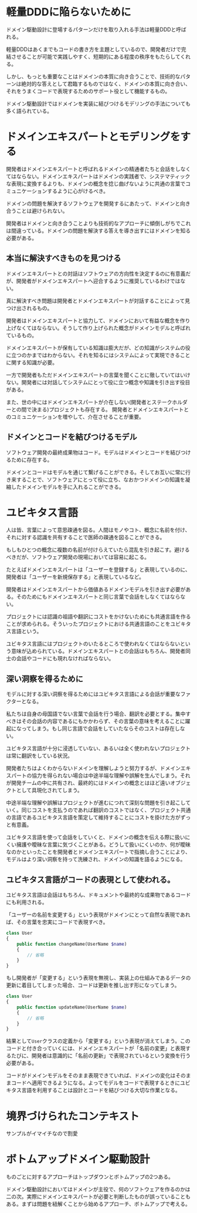 # 軽量DDDに陥らないために
ドメイン駆動設計に登場するパターンだけを取り入れる手法は軽量DDDと呼ばれる。

軽量DDDはあくまでもコードの書き方を主題としているので、開発者だけで完結させることが可能で実践しやすく、短期的にある程度の秩序をもたらしてくれる。

しかし、もっとも重要なことはドメインの本質に向き合うことで、技術的なパターンは絶対的な答えとして君臨するものではなく、ドメインの本質に向き合い、それをうまくコードで表現するためのサポート役として機能するもの。

ドメイン駆動設計ではドメインを実装に結びつけるモデリングの手法についても多く語られている。

# ドメインエキスパートとモデリングをする
開発者はドメインエキスパートと呼ばれるドメインの精通者たちと会話をしなくてはならない。ドメインエキスパートはドメインの実践者で、システマティックな表現に変換するよりも、ドメインの概念を捻じ曲げないように共通の言葉でコミュニケーションするように心がけるべき。

ドメインの問題を解決するソフトウェアを開発するにあたって、ドメインと向き合うことは避けられない。

開発者はドメインと向き合うことよりも技術的なアプローチに傾倒しがちでこれは間違っている。ドメインの問題を解決する答えを導き出すにはドメインを知る必要がある。

## 本当に解決すべきものを見つける
ドメインエキスパートとの対話はソフトウェアの方向性を決定するのに有意義だが、開発者がドメインエキスパートへ迎合するように推奨しているわけではない。

真に解決すべき問題は開発者とドメインエキスパートが対話することによって見つけ出されるもの。

開発者はドメインエキスパートと協力して、ドメインにおいて有益な概念を作り上げなくてはならない。そうして作り上げられた概念がドメインモデルと呼ばれているもの。

ドメインエキスパートが保有している知識は膨大だが、どの知識がシステムの役に立つのかまではわからない。それを知るにはシステムによって実現できることに関する知識が必要。

一方で開発者もただドメインエキスパートの言葉を聞くことに徹していてはいけない。開発者には対話してシステムにとって役に立つ概念や知識を引き出す役目がある。

また、世の中にはドメインエキスパートが介在しない(開発者とステークホルダーとの間で決まる)プロジェクトも存在する。 開発者とドメインエキスパートとのコミュニケーションを増やして、介在させることが重要。

## ドメインとコードを結びつけるモデル

ソフトウェア開発の最終成果物はコード。モデルはドメインとコードを結びつけるために存在する。

ドメインとコードはモデルを通じて繋げることができる。そしてお互いに常に行き来することで、ソフトウェアにとって役に立ち、なおかつドメインの知識を凝縮したドメインモデルを手に入れることができる。

# ユビキタス言語

人は皆、言葉によって意思疎通を図る。人間はモノやコト、概念に名前を付け、それに対する認識を共有することで医師の疎通を図ることができる。

もしもひとつの概念に複数の名前が付けらえていたら混乱を引き起こす。避けるべきだが、ソフトウェア開発の現場においては容易に起こる。

たとえばドメインエキスパートは「ユーザーを登録する」と表現しているのに、開発者は「ユーザーを新規保存する」と表現しているなど。

開発者はドメインエキスパートから価値あるドメインモデルを引き出す必要がある。そのためにもドメインエキスパートと同じ言葉で会話をしなくてはならない。

プロジェクトには認識の祖語や翻訳にコストをかけないためにも共通言語を作ることが求められる。そういったプロジェクトにおける共通言語のことをユビキタス言語という。

ユビキタス言語にはプロジェクトのいたるところで使われなくてはならないという意味が込められている。ドメインエキスパートとの会話はもちろん、開発者同士の会話やコードにも現れなければならない。

## 深い洞察を得るために

モデルに対する深い洞察を得るためにはユビキタス言語による会話が重要なファクターとなる。

私たちは自身の母国語でない言葉で会話を行う場合、翻訳を必要とする。集中すべきはその会話の内容であるにもかかわらず、その言葉の意味を考えることに躍起になってしまう。もし同じ言語で会話をしていたならそのコストは存在しない。

ユビキタス言語が十分に浸透していない、あるいは全く使われないプロジェクトは常に翻訳をしている状況。

開発者たちはよくわからないドメインを理解しようと努力するが、ドメインエキスパートの協力を得られない場合は中途半端な理解や誤解を生んでしまう。それが開発チームの中に共有され、最終的にはドメインの概念とはほど遠いオブジェクトとして具現化されてしまう。

中途半端な理解や誤解はプロジェクトが進むにつれて深刻な問題を引き起こしていく。同じコストを支払うのであれば翻訳のコストではなく、プロジェクト共通の言語であるユビキタス言語を策定して維持することにコストを掛けた方がずっと有意義。

ユビキタス言語を使って会話をしていくと、ドメインの概念を伝える際に扱いにくい擁護や曖昧な言葉に気づくことがある。どうして扱いにくいのか、何が曖昧なのかといったことを開発者とドメインエキスパートで指摘し合うことにより、モデルはより深い洞察を持って洗練され、ドメインの知識を語るようになる。

## ユビキタス言語がコードの表現として使われる。

ユビキタス言語は会話はもちろん、ドキュメントや最終的な成果物であるコードにも利用される。

「ユーザーの名前を変更する」という表現がドメインにとって自然な表現であれば、その言葉を忠実にコードで表現すべき。

```php
class User
{
    public function changeName(UserName $name)
    {
        // 省略
    }
}
```

もし開発者が「変更する」という表現を無視し、実装上の仕組みであるデータの更新に着目してしまった場合、コードは更新を推し出す形になってしまう。

```php
class User
{
    public function updateName(UserName $name)
    {
        // 省略
    }
}
```

結果として`User`クラスの定義から「変更する」という表現が消えてしまう。このコードと付き合っていくには、ドメインエキスパートが「名前の変更」と表現するたびに、開発者は意識的に「名前の更新」で表現されているという変換を行う必要がある。

コードがドメインモデルをそのまま表現できていれば、ドメインの変化はそのままコードへ適用できるようになる。よってモデルをコードで表現するときにユビキタス言語を利用することは設計とコードを結びつける大切な作業となる。

# 境界づけられたコンテキスト

サンプルがイマイチなので割愛

# ボトムアップドメイン駆動設計

ものごとに対するアプローチはトップダウンとボトムアップの2つある。

ドメイン駆動設計においてはドメインが主役で、何のソフトウェアを作るのかは二の次。実際にドメインエキスパートが必要と判断したものが誤っていることもある。まずは問題を紐解くことから始めるアプローチ、ボトムアップで考える。


